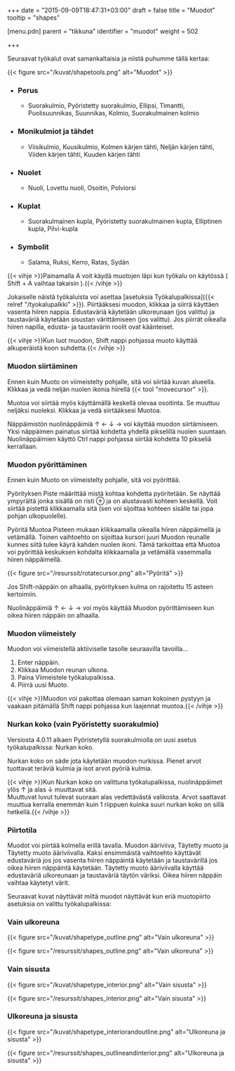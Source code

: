 +++
date = "2015-09-09T18:47:31+03:00"
draft = false
title = "Muodot"
tooltip = "shapes"

[menu.pdn]
    parent = "tikkuna"
    identifier = "muodot"
    weight = 502

+++

Seuraavat työkalut ovat samankaltaisia ja niistä puhumme tällä kertaa:<!--more-->

{{< figure src="/kuvat/shapetools.png" alt="Muodot" >}}

* ### Perus

  * Suorakulmio, Pyöristetty suorakulmio, Ellipsi, Timantti, Puolisuunnikas, Suunnikas, Kolmio, Suorakulmainen kolmio

* ### Monikulmiot ja tähdet

  * Viisikulmio, Kuusikulmio, Kolmen kärjen tähti, Neljän kärjen tähti, Viiden kärjen tähti, Kuuden kärjen tähti

* ### Nuolet

  * Nuoli, Lovettu nuoli, Osoitin, Polviorsi

* ### Kuplat

  * Suorakulmainen kupla, Pyöristetty suorakulmainen kupla, Elliptinen kupla, Pilvi-kupla

* ### Symbolit

  * Salama, Ruksi, Kerro, Ratas, Sydän

{{< vihje >}}Painamalla A voit käydä muotojen läpi kun työkalu on käytössä ( Shift + A vaihtaa takaisin ).{{< /vihje >}}

Jokaiselle näistä työkaluista voi asettaa [asetuksia Työkalupalkissa]({{< relref "/tyokalupalkki" >}}). Piirtääksesi muodon,
klikkaa ja siirrä käyttäen vasenta hiiren nappia. Edustaväriä käytetään ulkoreunaan (jos valittu) ja taustaväriä käytetään
sisustan värittämiseen (jos valittu). Jos piirrät oikealla hiiren napilla, edusta- ja taustavärin roolit ovat käänteiset.

{{< vihje >}}Kun luot muodon, Shift nappi pohjassa muoto käyttää alkuperäistä koon suhdetta.{{< /vihje >}}

### Muodon siirtäminen

Ennen kuin Muoto on viimeistelty pohjalle, sitä voi siirtää kuvan alueella. Klikkaa ja vedä neljän nuolen ikonia hiirellä
{{< tool "movecursor" >}}.

Muotoa voi siirtää myös käyttämällä keskellä olevaa osoitinta. Se muuttuu neljäksi nuoleksi. Klikkaa ja vedä siirtääksesi Muotoa.

Näppäimistön nuolinäppäimiä ↑ ← ↓ → voi käyttää muodon siirtämiseen. Yksi näppäimen painatus siirtää kohdetta yhdellä pikselillä
nuolen suuntaan. Nuolinäppäimien käyttö Ctrl nappi pohjassa siirtää kohdetta 10 pikseliä kerrallaan.

### Muodon pyörittäminen

Ennen kuin Muoto on viimeistelty pohjalle, sitä voi pyörittää.

Pyörityksen Piste määrittää mistä kohtaa kohdetta pyöritetään. Se näyttää ympyrältä jonka sisällä on risti &oplus; ja on alustavasti
kohteen keskellä. Voit siirtää pistettä klikkaamalla sitä (sen voi sijoittaa kohteen sisälle tai jopa pohjan ulkopuolelle).

Pyöritä Muotoa Pisteen mukaan klikkaamalla oikealla hiiren näppäimellä ja vetämällä. Toinen vaihtoehto on sijoittaa kursori juuri
Muodon reunalle kunnes siitä tulee käyrä kahden nuolen ikoni. Tämä tarkoittaa että Muotoa voi pyörittää keskuksen kohdalta klikkaamalla
ja vetämällä vasemmalla hiiren näppäimellä.

{{< figure src="/resurssit/rotatecursor.png" alt="Pyöritä" >}}

Jos Shift-näppäin on alhaalla, pyörityksen kulma on rajoitettu 15 asteen kertoimiin.

Nuolinäppäimiä ↑ ← ↓ → voi myös käyttää Muodon pyörittämiseen kun oikea hiiren näppäin on alhaalla.

### Muodon viimeistely

Muodon voi viimeistellä aktiiviselle tasolle seuraavilla tavoilla…

1. Enter näppäin.
1. Klikkaa Muodon reunan ulkona.
1. Paina Viimeistele työkalupalkissa.
1. Piirrä uusi Muoto.

{{< vihje >}}Muodon voi pakottaa olemaan saman kokoinen pystyyn ja vaakaan pitämällä Shift nappi pohjassa kun laajennat muotoa.{{< /vihje >}}

### Nurkan koko (vain Pyöristetty suorakulmio)

Versiosta 4.0.11 alkaen Pyöristetyllä suorakulmiolla on uusi asetus työkalupalkissa: Nurkan koko.

Nurkan koko on säde jota käytetään muodon nurkissa. Pienet arvot tuottavat teräviä kulmia ja isot arvot pyöriä kulmia.

{{< vihje >}}Kun Nurkan koko on valittuna työkalupalkissa, nuolinäppäimet ylös ↑ ja alas ↓ muuttavat sitä.<br/>Muuttuvat luvut tulevat suoraan alas vedettävästä valikosta. Arvot saattavat muuttua kerralla enemmän kuin 1 riippuen kuinka suuri nurkan koko on sillä hetkellä.{{< /vihje >}}

### Piirtotila

Muodot voi piirtää kolmella erillä tavalla. Muodon ääriviiva, Täytetty muoto ja Täytetty muoto ääriviivalla. Kaksi ensimmäistä
vaihtoehto käyttävät edustaväriä jos jos vasenta hiiren näppäintä käytetään ja taustavärillä jos oikea hiiren näppäintä käytetään.
Täytetty muoto ääriviivalla käyttää edustaväriä ulkoreunaan ja taustaväriä täytön väriksi. Oikea hiiren näppäin vaihtaa käytetyt värit.

Seuraavat kuvat näyttävät miltä muodot näyttävät kun eriä muotopiirto asetuksia on valittu työkalupalkissa:

### Vain ulkoreuna

{{< figure src="/kuvat/shapetype_outline.png" alt="Vain ulkoreuna" >}}

{{< figure src="/resurssit/shapes_outline.png" alt="Vain ulkoreuna" >}}

### Vain sisusta

{{< figure src="/kuvat/shapetype_interior.png" alt="Vain sisusta" >}}

{{< figure src="/resurssit/shapes_interior.png" alt="Vain sisusta" >}}

### Ulkoreuna ja sisusta

{{< figure src="/kuvat/shapetype_interiorandoutline.png" alt="Ulkoreuna ja sisusta" >}}

{{< figure src="/resurssit/shapes_outlineandinterior.png" alt="Ulkoreuna ja sisusta" >}}
